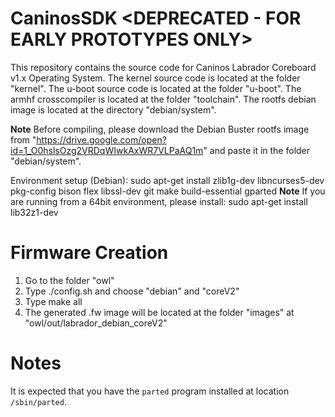 # CaninosSDK <DEPRECATED - FOR EARLY PROTOTYPES ONLY>

This repository contains the source code for Caninos Labrador Coreboard v1.x Operating System.
The kernel source code is located at the folder "kernel".
The u-boot source code is located at the folder "u-boot".
The armhf crosscompiler is located at the folder "toolchain".
The rootfs debian image is located at the directory "debian/system".

**Note** Before compiling, please download the Debian Buster rootfs image from "https://drive.google.com/open?id=1_O0hslsOzg2VRDqWIwkAxWR7VLPaAQ1m" and paste it in the folder "debian/system".

Environment setup (Debian): sudo apt-get install zlib1g-dev libncurses5-dev pkg-config bison flex libssl-dev git make build-essential gparted
**Note** If you are running from a 64bit environment, please install: sudo apt-get install lib32z1-dev

# Firmware Creation

1) Go to the folder "owl"
2) Type ./config.sh and choose "debian" and "coreV2"
3) Type make all
4) The generated .fw image will be located at the folder "images" at "owl/out/labrador_debian_coreV2"

# Notes

It is expected that you have the `parted` program installed at location `/sbin/parted`.

